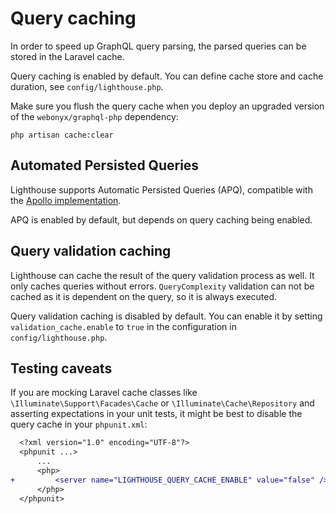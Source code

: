 # Query caching

In order to speed up GraphQL query parsing, the parsed queries can be stored in the Laravel cache.

Query caching is enabled by default. You can define cache store and cache duration, see `config/lighthouse.php`.

Make sure you flush the query cache when you deploy an upgraded version of the `webonyx/graphql-php` dependency:

    php artisan cache:clear

## Automated Persisted Queries

Lighthouse supports Automatic Persisted Queries (APQ), compatible with the
[Apollo implementation](https://www.apollographql.com/docs/apollo-server/performance/apq).

APQ is enabled by default, but depends on query caching being enabled.

## Query validation caching

Lighthouse can cache the result of the query validation process as well. It only caches queries without errors.
`QueryComplexity` validation can not be cached as it is dependent on the query, so it is always executed.

Query validation caching is disabled by default. You can enable it by setting `validation_cache.enable` to `true` in the
configuration in `config/lighthouse.php`.

## Testing caveats

If you are mocking Laravel cache classes like `\Illuminate\Support\Facades\Cache` or `\Illuminate\Cache\Repository` and asserting expectations in your unit tests, it might be best to disable the query cache in your `phpunit.xml`:

```diff
  <?xml version="1.0" encoding="UTF-8"?>
  <phpunit ...>
      ...
      <php>
+         <server name="LIGHTHOUSE_QUERY_CACHE_ENABLE" value="false" />
      </php>
  </phpunit>
```
